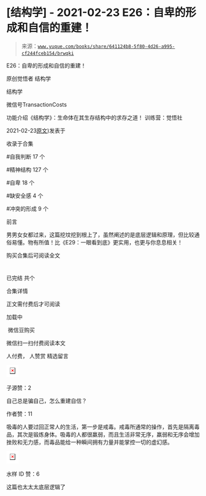 # [结构学] - 2021-02-23 E26：自卑的形成和自信的重建！

> 来源：[`www.yuque.com/books/share/641124b8-5f80-4d26-a995-cf244fceb154/brwqki`](https://www.yuque.com/books/share/641124b8-5f80-4d26-a995-cf244fceb154/brwqki)



E26：自卑的形成和自信的重建！ 

原创觉悟者 结构学 

结构学 

微信号TransactionCosts 

功能介绍《结构学》：生命体在其生存结构中的求存之道！ 训练营：觉悟社 

2021-02-23[原文](https://mp.weixin.qq.com/s?__biz=MzIzMDYwOTM0Mg==&mid=2247485311&idx=1&sn=28f827c212f9a1ac53e73986742ca5aa&chksm=e8b19faedfc616b8d527f328c2ad55dca966707c8813ceaa5b7c0daee3432edeec88744d842c#rd))发表于 

收录于合集 

#自我判断 17 个 

#精神结构 127 个 

#自卑 18 个 

#缺安全感 4 个 

#冲突的形成 9 个 

前言 

男男女女都过来，这篇挖坟挖到根上了，虽然阐述的是底层逻辑和原理，但比较通俗易懂。物有所值！比《E29：一眼看到底》更实用，也更与你息息相关！ 

购买合集后可阅读全文 

# 

已完结 共个 

合集详情 

正文需付费后才可阅读 

加载中 

 微信豆购买 

微信扫一扫付费阅读本文 

人付费， 人赞赏 <ne-h3 id="zsbbc" data-lake-id="zsbbc"><ne-heading-ext><ne-heading-anchor></ne-heading-anchor><ne-heading-fold></ne-heading-fold></ne-heading-ext><ne-heading-content>精选留言</ne-heading-content></ne-h3> 

<ne-card data-card-name="image" data-card-type="inline" id="eNyBr" data-event-boundary="card" style="color: rgb(51, 51, 51);">![](img/427b0d725881e7a281dc0bdd85ee3b35.png)  

子源赞：2 

自己总是骗自己，怎么重建自信？ 

作者赞：11 

吸毒的人要过回正常人的生活，第一步是戒毒。戒毒所通常的操作，首先是隔离毒品，其次是锻炼身体。吸毒的人都很羸弱，而且生活非常无序，羸弱和无序会增加挫败和无力感，而毒品能给一种瞬间拥有力量并能掌控一切的虚幻感。 

<ne-card data-card-name="image" data-card-type="inline" id="FzzRJ" data-event-boundary="card" style="color: rgb(51, 51, 51);">![](img/f26b2da99f6a71bfb6a5ed528b5cea1c.png)  

水样 ID 赞：6 

这篇也太太太底层逻辑了</ne-card></ne-card>